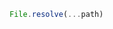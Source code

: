 <!--TITLE:File.resolve()-->
<!--ABOUT:Upspark's File API module.-->

```javascript
File.resolve(...path)
```